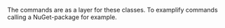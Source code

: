 The commands are as a layer for these classes. To examplify commands calling a NuGet-package for example.